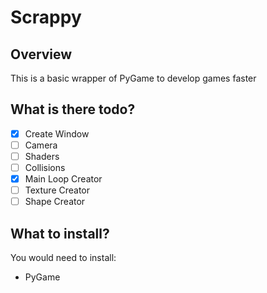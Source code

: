 # Scrappy

## Overview

This is a basic wrapper of PyGame to develop games faster

## What is there todo?

- [x] Create Window
- [ ] Camera
- [ ] Shaders
- [ ] Collisions
- [x] Main Loop Creator
- [ ] Texture Creator
- [ ] Shape Creator

## What to install?

You would need to install:

- PyGame